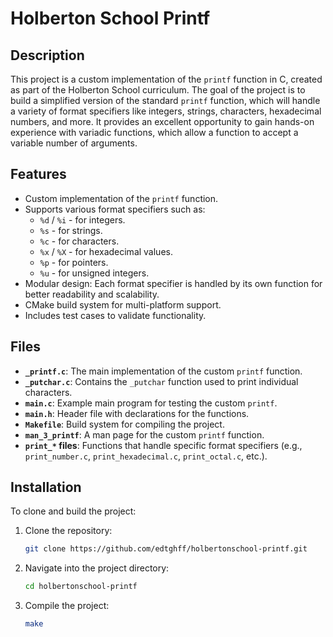 # Holberton School Printf

## Description

This project is a custom implementation of the `printf` function in C, created as part of the Holberton School curriculum. The goal of the project is to build a simplified version of the standard `printf` function, which will handle a variety of format specifiers like integers, strings, characters, hexadecimal numbers, and more. It provides an excellent opportunity to gain hands-on experience with variadic functions, which allow a function to accept a variable number of arguments.

## Features

- Custom implementation of the `printf` function.
- Supports various format specifiers such as:
  - `%d` / `%i` - for integers.
  - `%s` - for strings.
  - `%c` - for characters.
  - `%x` / `%X` - for hexadecimal values.
  - `%p` - for pointers.
  - `%u` - for unsigned integers.
- Modular design: Each format specifier is handled by its own function for better readability and scalability.
- CMake build system for multi-platform support.
- Includes test cases to validate functionality.

## Files

- **`_printf.c`**: The main implementation of the custom `printf` function.
- **`_putchar.c`**: Contains the `_putchar` function used to print individual characters.
- **`main.c`**: Example main program for testing the custom `printf`.
- **`main.h`**: Header file with declarations for the functions.
- **`Makefile`**: Build system for compiling the project.
- **`man_3_printf`**: A man page for the custom `printf` function.
- **`print_*` files**: Functions that handle specific format specifiers (e.g., `print_number.c`, `print_hexadecimal.c`, `print_octal.c`, etc.).

## Installation

To clone and build the project:

1. Clone the repository:
   ```bash
   git clone https://github.com/edtghff/holbertonschool-printf.git
2. Navigate into the project directory:
   ```bash
   cd holbertonschool-printf
3. Compile the project:
    ```bash
    make
